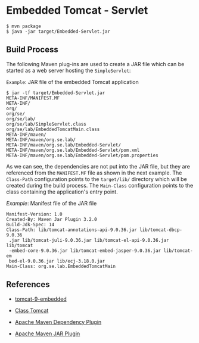 # Embedded Tomcat - Servlet 

```
$ mvn package 
$ java -jar target/Embedded-Servlet.jar
```

## Build Process

The following Maven plug-ins are used to create a JAR file which can be started as a web server hosting
the `SimpleServlet`:

`Example`: JAR file of the embedded Tomcat application
```
$ jar -tf target/Embedded-Servlet.jar 
META-INF/MANIFEST.MF
META-INF/
org/
org/se/
org/se/lab/
org/se/lab/SimpleServlet.class
org/se/lab/EmbeddedTomcatMain.class
META-INF/maven/
META-INF/maven/org.se.lab/
META-INF/maven/org.se.lab/Embedded-Servlet/
META-INF/maven/org.se.lab/Embedded-Servlet/pom.xml
META-INF/maven/org.se.lab/Embedded-Servlet/pom.properties
```

As we can see, the dependencies are not put into the JAR file, but they are referenced from the `MANIFEST.MF` file
as shown in the next example. The `Class-Path` configuration points to the `target/lib/` directory which will be
created during the build process.
The `Main-Class` configuration points to the class containing the application's entry point.

_Example_: Manifest file of the JAR file
```
Manifest-Version: 1.0
Created-By: Maven Jar Plugin 3.2.0
Build-Jdk-Spec: 14
Class-Path: lib/tomcat-annotations-api-9.0.36.jar lib/tomcat-dbcp-9.0.36
 .jar lib/tomcat-juli-9.0.36.jar lib/tomcat-el-api-9.0.36.jar lib/tomcat
 -embed-core-9.0.36.jar lib/tomcat-embed-jasper-9.0.36.jar lib/tomcat-em
 bed-el-9.0.36.jar lib/ecj-3.18.0.jar
Main-Class: org.se.lab.EmbeddedTomcatMain
```

## References
* [tomcat-9-embedded](https://github.com/jyeary/tomcat-9-embedded)

* [Class Tomcat](https://tomcat.apache.org/tomcat-9.0-doc/api/org/apache/catalina/startup/Tomcat.html)

* [Apache Maven Dependency Plugin](https://maven.apache.org/plugins/maven-dependency-plugin/)

* [Apache Maven JAR Plugin](https://maven.apache.org/plugins/maven-jar-plugin/)